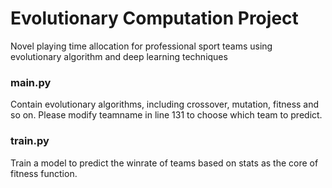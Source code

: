 # Evolutionary Computation Project
 
Novel playing time allocation for professional sport teams using evolutionary algorithm and deep learning techniques

### main.py
Contain evolutionary algorithms, including crossover, mutation, fitness and so on.
Please modify teamname in line 131 to choose which team to predict.

### train.py
Train a model to predict the winrate of teams based on stats as the core of fitness function.
